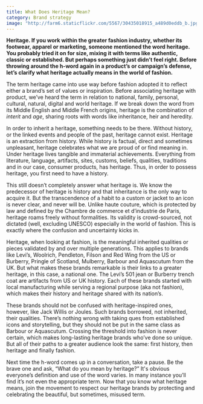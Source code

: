 ```yaml
---
title: What Does Heritage Mean?
category: Brand strategy
image: "http://farm6.staticflickr.com/5567/30435018915_a489d0eddb_b.jpg"
---
```


**Heritage. If you work within the greater fashion industry, whether its footwear, apparel or marketing, someone mentioned the word heritage. You probably tried it on for size, mixing it with terms like authentic, classic or established. But perhaps something just didn’t feel right. Before throwing around the h-word again in a product’s or campaign’s defense, let’s clarify what heritage actually means in the world of fashion.**

The term heritage came into use way before fashion adopted it to reflect either a brand’s set of values or inspiration. Before associating heritage with product, we’ve heard the term in relation to national, family, personal, cultural, natural, digital and world heritage. If we break down the word from its Middle English and Middle French origins, heritage is the combination of *interit* and *age*, sharing roots with words like inheritance, heir and heredity. 

In order to inherit a heritage, something needs to be there. Without history, or the linked events and people of the past, heritage cannot exist. Heritage is an extraction from history. While history is factual, direct and sometimes unpleasant, heritage celebrates what we are proud of or find meaning in. Under heritage lives tangible and immaterial achievements. Everything from literature, language, artifacts, sites, customs, beliefs, qualities, traditions and in our case, consumer products, has heritage. Thus, in order to possess heritage, you first need to have a history.
	
This still doesn’t completely answer what heritage is. We know the predecessor of heritage is history and that inheritance is the only way to acquire it. But the transcendence of a habit to a custom or jacket to an icon is never clear, and never will be. Unlike haute couture, which is protected by law and defined by the Chambre de commerce et d’industrie de Paris, heritage roams freely without formalities. Its validity is crowd-sourced, not dictated (well, excluding UNESCO) especially in the world of fashion. This is exactly where the confusion and uncertainty kicks in. 

Heritage, when looking at fashion, is the meaningful inherited qualities or pieces validated by and over multiple generations. This applies to brands like Levi’s, Woolrich, Pendleton, Filson and Red Wing from the US or Burberry, Pringle of Scotland, Mulberry, Barbour and Aquascutum from the UK. But what makes these brands remarkable is their links to a greater heritage, in this case, a national one. The Levi’s 501 jean or Burberry trench coat are artifacts from US or UK history. Each of these brands started with local manufacturing while serving a regional purpose (aka not fashion), which makes their history and heritage shared with its nation’s.

These brands should not be confused with heritage-inspired ones, however, like Jack Willis or Joules. Such brands borrowed, not inherited, their qualities. There’s nothing wrong with taking ques from established icons and storytelling, but they should not be put in the same class as Barbour or Aquascutum. Crossing the threshold into fashion is never certain, which makes long-lasting heritage brands who’ve done so unique. But all of their paths to a greater audience look the same: first history, then heritage and finally fashion. 

Next time the h-word comes up in a conversation, take a pause. Be the brave one and ask, “What do you mean by heritage?” It's obvious everyone’s definition and use of the word varies. In many instance you’ll find it’s not even the appropriate term. Now that you know what heritage means, join the movement to respect our heritage brands by protecting and celebrating the beautiful, but sometimes, misused term.